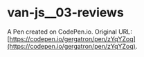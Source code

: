 # van-js__03-reviews

A Pen created on CodePen.io. Original URL: [https://codepen.io/gergatron/pen/zYqYZoq](https://codepen.io/gergatron/pen/zYqYZoq).


